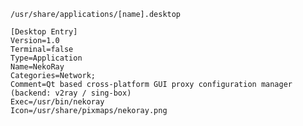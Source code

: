 `/usr/share/applications/[name].desktop`
```
[Desktop Entry]
Version=1.0
Terminal=false
Type=Application
Name=NekoRay
Categories=Network;
Comment=Qt based cross-platform GUI proxy configuration manager (backend: v2ray / sing-box)
Exec=/usr/bin/nekoray
Icon=/usr/share/pixmaps/nekoray.png
```